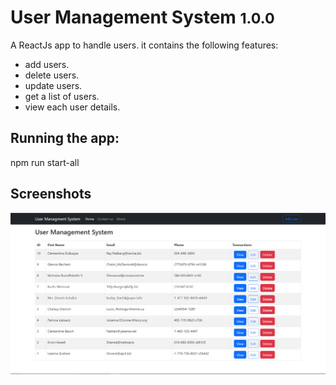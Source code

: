 # User Management System <small>1.0.0</small>

A ReactJs app to handle users. it contains the following features:
- add users.
- delete users.
- update users.
- get a list of users.
- view each user details.

## Running the app:
 npm run start-all

## Screenshots
![ss1](./images/Screenshot%202023-12-11%20153823.png)